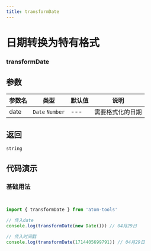 ```yaml
---
title: transformDate
---
```


# 日期转换为特有格式

### transformDate


## 参数

| 参数名 | 类型 | 默认值 | 说明 |
| --- | --- | --- | --- |
| date | `Date`  `Number`  | --- | 需要格式化的日期 |

## 返回

`string` 

## 代码演示

### 基础用法

```js


import { transformDate } from 'atom-tools'

// 传入date
console.log(transformDate(new Date())) // 04月29日

// 传入时间戳
console.log(transformDate(1714405699791)) // 04月29日


```
